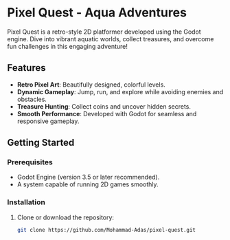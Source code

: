 # Pixel Quest - Aqua Adventures  

Pixel Quest is a retro-style 2D platformer developed using the Godot engine. Dive into vibrant aquatic worlds, collect treasures, and overcome fun challenges in this engaging adventure!  

## Features  
- **Retro Pixel Art**: Beautifully designed, colorful levels.  
- **Dynamic Gameplay**: Jump, run, and explore while avoiding enemies and obstacles.  
- **Treasure Hunting**: Collect coins and uncover hidden secrets.  
- **Smooth Performance**: Developed with Godot for seamless and responsive gameplay.  

## Getting Started  

### Prerequisites  
- Godot Engine (version 3.5 or later recommended).  
- A system capable of running 2D games smoothly.  

### Installation  
1. Clone or download the repository:  
   ```bash  
   git clone https://github.com/Mohammad-Adas/pixel-quest.git  
